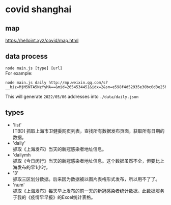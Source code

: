 # covid shanghai
## map
<https://helloint.xyz/covid/map.html>

## data process
`node main.js [type] [url]`  
For example:
```
node main.js daily http://mp.weixin.qq.com/s?__biz=MjM5NTA5NzYyMA==&mid=2654534451&idx=2&sn=e598f4d52935e30bc0d3e25b2278a7f2&chksm=bd31e6488a466f5e4719a627375d5523858b12d1e414cef6c05e334423cf7c1a27a656fd92d8&mpshare=1&scene=23&srcid=0507dpTw4aGZn31mvL0y6jLp&sharer_sharetime=1651905829258&sharer_shareid=b547167d055d935fd3f9f56094533f76#rd
```
This will generate `2022/05/06` addresses into `./data/daily.json`

## types
* 'list'  
[TBD] 抓取上海市卫健委网页列表，查找所有数据发布页面，获取所有日期的数据。
* 'daily'  
抓取《上海发布》当天的新冠感染者地址信息。
* 'dailymh  
抓取《今日闵行》当天的新冠感染者地址信息。这个数据虽然不全，但要比上海发布的早1小时。
* '3'  
抓取三区划分数据。后来因为数据被以图片表格形式发布，所以用不了了。
* 'num'  
抓取《上海发布》每天早上发布的前一天的新冠感染者统计数据。此数据服务于我的《疫情早早报》的Excel统计表格。
